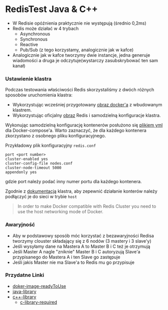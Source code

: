 # RedisTest Java & C++

- W Redisie opóźnienia praktycznie nie występują (średnio 0,2ms)
- Redis może działać w 4 trybach
    - Asynchronous
    - Synchronous
    - Reactive
    - Pub/Sub (z tego korzystamy, analogicznie jak w kafce)
- Analogicznie jak w kafce tworzymy dwie instancje, jedna generuje wiadomości a druga je odczytuje(wystarczy zasubskrybować ten sam kanał)


### Ustawienie klastra

Podczas testowania właściwości Redis skorzystaliśmy z dwóch różnych sposobów uruchomienia klastra:
- Wykorzystując wcześniej przygotowany [obraz docker'a](https://github.com/Grokzen/docker-redis-cluster) z wbudowanym klastrem.
- Wykorzystując oficjalny [obraz](https://hub.docker.com/_/redis) Redis i samodzielną konfiguracje klastra.

Wykonując samodzielną konfigurację kontenerów posłużono się [plikiem yml](http://gitlab/softswitch/redistest/blob/master/Docker-compose/docker-compose.yml) dla Docker-compose'a. Warto zaznaczyć, że dla każdego kontenera zkorzystano z osobnego pliku konfiguracyjnego.

Przykładowy plik konfiguracyjny `redis.conf`

```
port <port number>
cluster-enabled yes
cluster-config-file nodes.conf
cluster-node-timeout 5000
appendonly yes
```
gdzie port należy podać inny numer portu dla każdego kontenera.

Zgodnie z [dokumentacją](https://redis.io/topics/cluster-tutorial) klastra, aby zepewnić działanie konterów należy podłączyć je do sieci w trybie  `host`
>  In order to make Docker compatible with Redis Cluster you need to use the host networking mode of Docker.





### Awaryjność

- Aby w podstawowy sposób móc korzystać z bezawaryjności Redisa tworzymy clouster składający się z 6 nodów (3 mastery i 3 slave'y)
- Jeśli wysyłamy dane na Mastera A to Master B i C też je otrzymują
- Jeśli Master A nagle "zniknie" Master B i C autoryzują Slave'a przypisanego do Mastera A i ten Slave go zastępuje
- Jeśli jakis Master nie ma Slave'a to Redis mu go przypisuje 

### Przydatne Linki

- [doker-image-readyToUse](https://github.com/Grokzen/docker-redis-cluster)
- [java-library](https://github.com/lettuce-io/lettuce-core)
- [c++-library](https://github.com/sewenew/redis-plus-plus)
    - [c-library-required](https://github.com/redis/hiredis)
